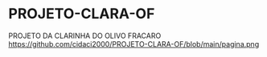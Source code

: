 # PROJETO-CLARA-OF

PROJETO DA CLARINHA DO OLIVO FRACARO
https://github.com/cidaci2000/PROJETO-CLARA-OF/blob/main/pagina.png
